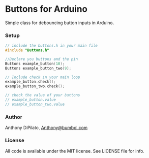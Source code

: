 # Buttons for Arduino

Simple class for debouncing button inputs in Arduino.


### Setup

```c++
// include the buttons.h in your main file
#include "Buttons.h"

//Declare you buttons and the pin
Buttons example_button(10);
Buttons example_button_two(9);

// Include check in your main loop
example_button.check();
example_button_two.check();

// check the value of your buttons
// example_button.value
// example_button_two.value

```


### Author
Anthony DiPilato, Anthony@bumbol.com

### License
All code is available under the MIT license. See LICENSE file for info.
